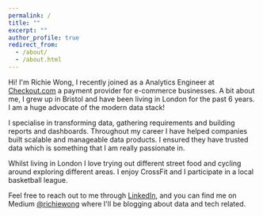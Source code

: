 ```yaml
---
permalink: /
title: ""
excerpt: ""
author_profile: true
redirect_from:
  - /about/
  - /about.html
---
```


Hi! I'm Richie Wong, I recently joined as a Analytics Engineer at [Checkout.com](https://www.checkout.com/) a payment provider for e-commerce businesses. A bit about me, I grew up in Bristol and have been living in London for the past 6 years. I am a huge advocate of the modern data stack!

I specialise in transforming data, gathering requirements and building reports and dashboards. Throughout my career I have helped companies built scalable and manageable data products. I ensured they have trusted data which is something that I am really passionate in.

Whilst living in London I love trying out different street food and cycling around exploring different areas. I enjoy CrossFit and I participate in a local basketball league.

Feel free to reach out to me through [LinkedIn](https://www.linkedin.com/in/richieone/), and you can find me on Medium [@richiewong](https://medium.com/@richiewong) where I'll be blogging about data and tech related.
